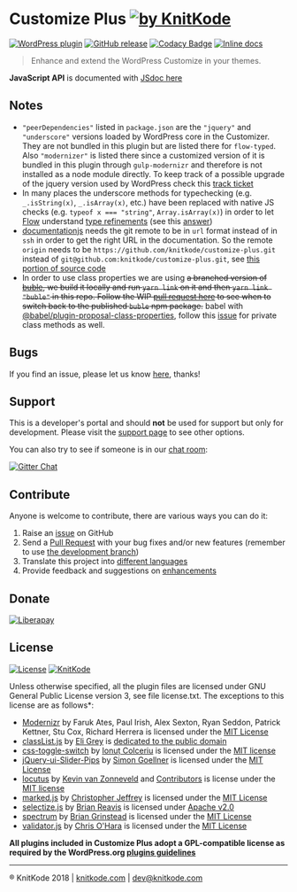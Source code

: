 # Customize Plus [![by KnitKode](https://img.shields.io/badge/by-KnitKode-lightgrey.svg?style=social)](https://knitkode.com/docs/customize-plus)

[![WordPress plugin](https://img.shields.io/wordpress/plugin/v/customize-plus.svg)](https://wordpress.org/plugins/customize-plus)
[![GitHub release](https://img.shields.io/github/release/knitkode/customize-plus.svg)](https://github.com/knitkode/customize-plus/releases/latest)
[![Codacy Badge](https://api.codacy.com/project/badge/Grade/facc393563dd4ef49ff3b2dea2bd2f7c)](https://www.codacy.com/app/knitkode/customize-plus?utm_source=github.com&amp;utm_medium=referral&amp;utm_content=knitkode/customize-plus&amp;utm_campaign=Badge_Grade)
[![Inline docs](http://inch-ci.org/github/knitkode/customize-plus.svg?branch=develop&style=shields)](http://inch-ci.org/github/knitkode/customize-plus)

> Enhance and extend the WordPress Customize in your themes.

**JavaScript API** is documented with [JSdoc here](https://knitkode.com/docs/customize-plus/js/)

## Notes

- `"peerDependencies"` listed in `package.json` are the `"jquery"` and `"underscore"` versions loaded by WordPress core in the Customizer. They are not bundled in this plugin but are listed there for `flow-typed`. Also `"modernizer"` is listed there since a customized version of it is bundled in this plugin through `gulp-modernizr` and therefore is not installed as a node module directly. To keep track of a possible upgrade of the jquery version used by WordPress check this [track ticket](https://core.trac.wordpress.org/ticket/37110)
- In many places the underscore methods for typechecking (e.g. `_.isString(x)`, `_.isArray(x)`, etc.) have been replaced with native JS checks (e.g. `typeof x === "string"`, `Array.isArray(x)`) in order to let [Flow](https://flow) understand [type refinements](https://flow.org/en/docs/lang/refinements/) (see this [answer](https://stackoverflow.com/a/39460191/9122820))
- [documentationjs](https://github.com/documentationjs/documentation) needs the git remote to be in `url` format instead of in `ssh` in order to get the right URL in the documentation. So the remote `origin` needs to be `https://github.com/knitkode/customize-plus.git` instead of `git@github.com:knitkode/customize-plus.git`, see [this portion of source code](https://github.com/documentationjs/documentation/blob/master/src/git/url_prefix.js)
- In order to use class properties we are using ~~a branched version of [buble](https://github.com/nathancahill/buble/tree/classfields), we build it locally and run `yarn link` on it and then `yarn link "buble"` in this repo. Follow the WIP [pull request here](https://github.com/Rich-Harris/buble/pull/169) to see when to switch back to the published `buble` npm package.~~ babel with [@babel/plugin-proposal-class-properties](https://babeljs.io/docs/en/babel-plugin-proposal-class-properties), follow this [issue](https://github.com/babel/babel/issues/8052) for private class methods as well.

## Bugs

If you find an issue, please let us know [here](https://github.com/knitkode/customize-plus/issues?state=open), thanks!

## Support

This is a developer's portal and should **not** be used for support but only for development. Please visit the [support page](https://knitkode.com/support) to see other options.

You can also try to see if someone is in our [chat room](https://gitter.im/knitkode/customize-plus):

[![Gitter Chat](http://img.shields.io/badge/GITTER-JOIN%20CHAT-1DCE73.svg)](https://gitter.im/knitkode/customize-plus)

## Contribute

Anyone is welcome to contribute, there are various ways you can do it:

1. Raise an [issue](https://github.com/knitkode/customize-plus/issues) on GitHub
2. Send a [Pull Request](https://help.github.com/articles/creating-a-pull-request/) with your bug fixes and/or new features (remember to use [the development branch](https://github.com/knitkode/customize-plus/tree/develop))
3. Translate this project into [different languages](https://translate.wordpress.org/projects/wp-plugins/customize-plus)
4. Provide feedback and suggestions on [enhancements](https://github.com/knitkode/customize-plus/issues?direction=desc&labels=Enhancement&page=1&sort=created&state=open)

## Donate

[![Liberapay](https://img.shields.io/liberapay/KnitKode/receives.svg)](https://liberapay.com/KnitKode/donate)

## License

 [![License](https://img.shields.io/badge/license-GPLv3-blue.svg)](https://github.com/knitkode/customize-plus/blob/master/license.txt) [![KnitKode](https://img.shields.io/badge/%C2%A9KnitKode-2017-blue.svg)](https://knitkode.com)

Unless otherwise specified, all the plugin files are licensed under GNU General Public License version 3, see file license.txt. The exceptions to this license are as follows*:

- [Modernizr](https://github.com/Modernizr/Modernizr/) by Faruk Ates, Paul Irish, Alex Sexton, Ryan Seddon, Patrick Kettner, Stu Cox, Richard Herrera is licensed under the [MIT License](https://opensource.org/licenses/MIT)
- [classList.js](https://github.com/eligrey/classList.js/) by [Eli Grey](https://eligrey.com/) is [dedicated to the public domain](https://github.com/eligrey/classList.js/blob/master/LICENSE.md)
- [css-toggle-switch](https://github.com/ghinda/css-toggle-switch) by [Ionuț Colceriu](https://ghinda.net/) is licensed under the [MIT license](https://github.com/ghinda/css-toggle-switch/blob/master/LICENSE)
- [jQuery-ui-Slider-Pips](https://github.com/simeydotme/jQuery-ui-Slider-Pips) by [Simon Goellner](http://simey.me) is licensed under the [MIT License](http://opensource.org/licenses/MIT)
- [locutus](https://github.com/kvz/locutus) by [Kevin van Zonneveld](http://kvz.io) and [Contributors](http://locutus.io/authors) is license under the [MIT license](https://github.com/kvz/locutus/blob/master/LICENSE)
- [marked.js](https://github.com/chjj/marked) by [Christopher Jeffrey](https://github.com/chjj/) is licensed under the [MIT License](https://github.com/chjj/marked/blob/master/LICENSE)
- [selectize.js](https://github.com/selectize/selectize.js/) by [Brian Reavis](http://thirdroute.com/) is licensed under [Apache v2.0](https://github.com/selectize/selectize.js/blob/master/LICENSE)
- [spectrum](https://github.com/bgrins/spectrum/) by [Brian Grinstead](http://briangrinstead.com) is licensed under the [MIT License](https://github.com/bgrins/spectrum/blob/master/LICENSE)
- [validator.js](https://github.com/chriso/validator.js) by [Chris O'Hara](https://github.com/chriso) is licensed under the [MIT License](https://github.com/chriso/validator.js/blob/master/LICENSE)

**All plugins included in Customize Plus adopt a GPL-compatible license as required by the WordPress.org [plugins guidelines](https://developer.wordpress.org/plugins/wordpress-org/detailed-plugin-guidelines/#the-guidelines)**

---------------
:registered: KnitKode 2018 | [knitkode.com](https://knitkode.com) | dev@knitkode.com
